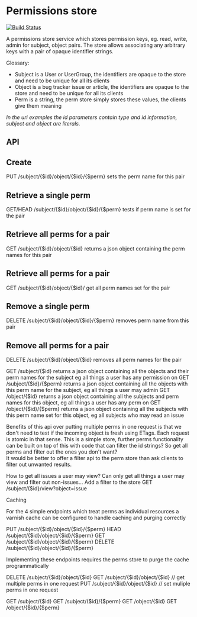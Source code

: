 Permissions store
=============================

[![Build Status](https://travis-ci.org/timothy-r/Perms.png?branch=master)](https://travis-ci.org/timothy-r/Perms)

A permissions store service which stores permission keys, eg. read, write, admin for subject, object pairs. The store allows associating any arbitrary keys with a pair of opaque identifier strings.

Glossary:
* Subject is a User or UserGroup, the identifiers are opaque to the store and need to be unique for all its clients
* Object is a bug tracker issue or article, the identifiers are opaque to the store and need to be unique for all its clients
* Perm is a string, the perm store simply stores these values, the clients give them meaning

*In the uri examples the id parameters contain type and id information, subject and object are literals.*

API
---

Create
------
PUT /subject/{$id}/object/{$id}/{$perm} sets the perm name for this pair

Retrieve a single perm
----------------------

GET/HEAD /subject/{$id}/object/{$id}/{$perm} tests if perm name is set for the pair

Retrieve all perms for a pair
-----------------------------

GET /subject/{$id}/object/{$id} returns a json object containing the perm names for this pair

Retrieve all perms for a pair
-----------------------------

GET /subject/{$id}/object/{$id}/ get all perm names set for the pair

Remove a single perm
--------------------
DELETE /subject/{$id}/object/{$id}/{$perm} removes perm name from this pair

Remove all perms for a pair
--------------------------

DELETE /subject/{$id}/object/{$id} removes all perm names for the pair

GET /subject/{$id} returns a json object containing all the objects and their perm names for the subject eg all things a user has any permission on 
GET /subject/($id}/{$perm} returns a json object containing all the objects with this perm name for the subject, eg all things a user may admin 
GET /object/{$id} returns a json object containing all the subjects and perm names for this object, eg all things a user has any perm on
GET /object/{$id}/{$perm} returns a json object containing all the subjects with this perm name set for this object, eg all subjects who may read an issue

Benefits of this api over putting multiple perms in one request is that we don't need to test if the incoming object is fresh using ETags. Each request is atomic in that sense.
This is a simple store, further perms functionality can be built on top of this with code that can filter the id strings? So get all perms and filter out the ones you don't want?  
It would be better to offer a filter api to the perm store than ask clients to filter out unwanted results.

How to get all issues a user may view?
Can only get all things a user may view and filter out non-issues...
Add a filter to the store
GET /subject/($id}/view?object=issue

Caching

For the 4 simple endpoints which treat perms as individual resources a varnish cache can be configured to handle caching and purging correctly

PUT /subject/{$id}/object/{$id}/{$perm} 
HEAD /subject/{$id}/object/{$id}/{$perm}
GET /subject/{$id}/object/{$id}/{$perm}
DELETE /subject/{$id}/object/{$id}/{$perm}

Implementing these endpoints requires the perms store to purge the cache programmatically

DELETE /subject/{$id}/object/{$id} 
GET /subject/{$id}/object/{$id} // get multiple perms in one request
PUT /subject/{$id}/object/{$id} // set muliple perms in one request

GET /subject/{$id} 
GET /subject/($id}/{$perm} 
GET /object/{$id} 
GET /object/{$id}/{$perm} 


